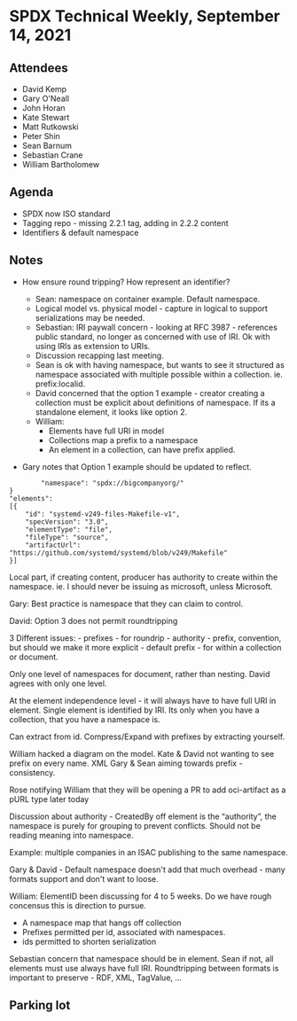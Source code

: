 # SPDX Technical Weekly,  September 14, 2021

## Attendees
* David Kemp
* Gary O'Neall
* John Horan
* Kate Stewart
* Matt Rutkowski
* Peter Shin
* Sean Barnum
* Sebastian Crane
* William Bartholomew

## Agenda
* SPDX now ISO standard
* Tagging repo - missing 2.2.1 tag,   adding in 2.2.2 content
* Identifiers &  default namespace

## Notes
* How ensure round tripping?  How represent an identifier?
  * Sean:  namespace on container example.  Default namespace. 
  * Logical model vs. physical model - capture in logical to support serializations may be needed.
  * Sebastian:  IRI paywall concern - looking at RFC 3987 - references public standard, no longer as concerned with use of IRI.   Ok with using IRIs as extension to URIs. 
  * Discussion recapping last meeting.
  * Sean is ok with having namespace, but wants to see it structured as namespace associated with multiple possible within a collection.    ie.  prefix:localid.   
  * David concerned that the option 1 example  - creator creating a collection must be explicit about definitions of namespace.    If its a standalone element, it looks like option 2. 
  * William: 
    * Elements have full URI in model
    * Collections map a prefix to a namespace
    * An element in a collection, can have prefix applied.

* Gary notes that Option 1 example should be updated to reflect.

```"document": {
        "namespace": "spdx://bigcompanyorg/"
}
"elements":
[{
    "id": "systemd-v249-files-Makefile-v1",
    "specVersion": "3.0",
    "elementType": "file",
    "fileType": "source",
    "artifactUrl": "https://github.com/systemd/systemd/blob/v249/Makefile"
}]
```

Local part,  if creating content, producer has authority to create within the namespace. 
ie. I should never be issuing as microsoft, unless Microsoft.

Gary:  Best practice is namespace that they can claim to control.

David: Option 3 does not permit roundtripping

3 Different issues:
    - prefixes - for roundrip 
    - authority - prefix, convention, but should we make it more explicit
    - default prefix - for within a collection or document.
    
Only one level of namespaces for document, rather than nesting.
David agrees with only one level. 

At the element independence level - it will always have to have full URI in element.   Single element is identified by IRI.   Its only when you have a collection, that you have a namespace is.     

Can extract from id.   Compress/Expand with prefixes by extracting yourself. 

William hacked a diagram on the model. 
Kate & David not wanting to see prefix on every name.  XML
Gary & Sean aiming towards prefix - consistency.

Rose notifying William that they will be opening a PR to add oci-artifact as a pURL type later today

Discussion about authority - CreatedBy off element is the “authority”, the namespace is purely for grouping to prevent conflicts.    Should not be reading meaning into namespace.   

Example:  multiple companies in an ISAC publishing to the same namespace.

Gary & David - Default namespace doesn't add that much overhead - many formats support and don't want to loose. 

William:  ElementID been discussing for 4 to 5 weeks.   Do we have rough concensus this is direction to pursue. 
- A namespace map that hangs off collection
- Prefixes permitted per id, associated with namespaces. 
- ids permitted to shorten serialization

Sebastian concern that namespace should be in element.
Sean if not, all elements must use always have full IRI.
Roundtripping between formats is important to preserve - RDF, XML, TagValue, ...

## Parking lot
